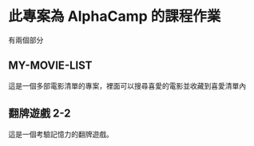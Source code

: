 # 此專案為 AlphaCamp 的課程作業

有兩個部分

## MY-MOVIE-LIST

這是一個多部電影清單的專案，裡面可以搜尋喜愛的電影並收藏到喜愛清單內

## 翻牌遊戲 2-2

這是一個考驗記憶力的翻牌遊戲。
